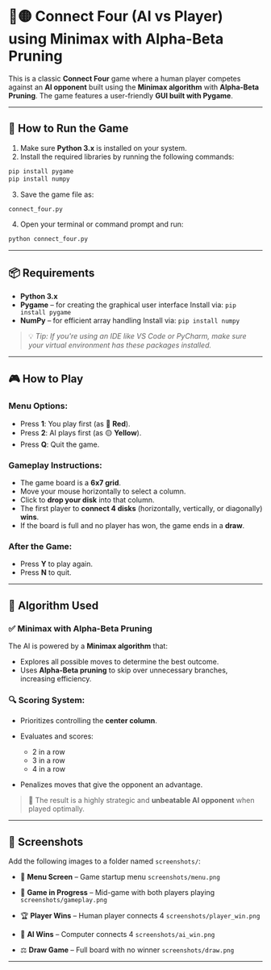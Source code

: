 # 🔴🟡 Connect Four (AI vs Player) using Minimax with Alpha-Beta Pruning

This is a classic **Connect Four** game where a human player competes against an **AI opponent** built using the **Minimax algorithm** with **Alpha-Beta Pruning**. The game features a user-friendly **GUI built with Pygame**.

---

## 🔧 How to Run the Game

1. Make sure **Python 3.x** is installed on your system.
2. Install the required libraries by running the following commands:

```bash
pip install pygame
pip install numpy
```

3. Save the game file as:

```bash
connect_four.py
```

4. Open your terminal or command prompt and run:

```bash
python connect_four.py
```

---

## 📦 Requirements

* **Python 3.x**
* **Pygame** – for creating the graphical user interface
  Install via: `pip install pygame`
* **NumPy** – for efficient array handling
  Install via: `pip install numpy`

> 💡 *Tip: If you're using an IDE like VS Code or PyCharm, make sure your virtual environment has these packages installed.*

---

## 🎮 How to Play

### Menu Options:

* Press **1**: You play first (as 🔴 **Red**).
* Press **2**: AI plays first (as 🟡 **Yellow**).
* Press **Q**: Quit the game.

### Gameplay Instructions:

* The game board is a **6x7 grid**.
* Move your mouse horizontally to select a column.
* Click to **drop your disk** into that column.
* The first player to **connect 4 disks** (horizontally, vertically, or diagonally) **wins**.
* If the board is full and no player has won, the game ends in a **draw**.

### After the Game:

* Press **Y** to play again.
* Press **N** to quit.

---

## 🧠 Algorithm Used

### ✅ **Minimax with Alpha-Beta Pruning**

The AI is powered by a **Minimax algorithm** that:

* Explores all possible moves to determine the best outcome.
* Uses **Alpha-Beta pruning** to skip over unnecessary branches, increasing efficiency.

### 🔍 Scoring System:

* Prioritizes controlling the **center column**.
* Evaluates and scores:

  * 2 in a row
  * 3 in a row
  * 4 in a row
* Penalizes moves that give the opponent an advantage.

> 🤖 The result is a highly strategic and **unbeatable AI opponent** when played optimally.

---

## 📸 Screenshots

Add the following images to a folder named `screenshots/`:

* 🧩 **Menu Screen** – Game startup menu
  `screenshots/menu.png`

* 🎯 **Game in Progress** – Mid-game with both players playing
  `screenshots/gameplay.png`

* 🏆 **Player Wins** – Human player connects 4
  `screenshots/player_win.png`

* 🤖 **AI Wins** – Computer connects 4
  `screenshots/ai_win.png`

* ⚖️ **Draw Game** – Full board with no winner
  `screenshots/draw.png`

---
